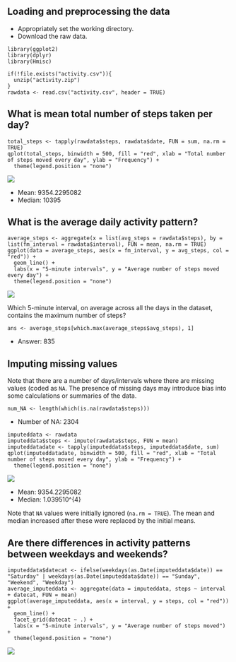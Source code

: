 Loading and preprocessing the data
----------------------------------

-   Appropriately set the working directory.
-   Download the raw data.

<!-- -->

    library(ggplot2)
    library(dplyr)
    library(Hmisc)

    if(!file.exists("activity.csv")){
      unzip("activity.zip")
    }
    rawdata <- read.csv("activity.csv", header = TRUE)

What is mean total number of steps taken per day?
-------------------------------------------------

    total_steps <- tapply(rawdata$steps, rawdata$date, FUN = sum, na.rm = TRUE)
    qplot(total_steps, binwidth = 500, fill = "red", xlab = "Total number of steps moved every day", ylab = "Frequency") +
      theme(legend.position = "none")

![](PA1_template_files/figure-markdown_strict/unnamed-chunk-3-1.png)

-   Mean: 9354.2295082
-   Median: 10395

What is the average daily activity pattern?
-------------------------------------------

    average_steps <- aggregate(x = list(avg_steps = rawdata$steps), by = list(fm_interval = rawdata$interval), FUN = mean, na.rm = TRUE)
    ggplot(data = average_steps, aes(x = fm_interval, y = avg_steps, col = "red")) +
      geom_line() +
      labs(x = "5-minute intervals", y = "Average number of steps moved every day") +
      theme(legend.position = "none")

![](PA1_template_files/figure-markdown_strict/unnamed-chunk-4-1.png)

Which 5-minute interval, on average across all the days in the dataset,
contains the maximum number of steps?

    ans <- average_steps[which.max(average_steps$avg_steps), 1]

-   Answer: 835

Imputing missing values
-----------------------

Note that there are a number of days/intervals where there are missing
values (coded as `NA`. The presence of missing days may introduce bias
into some calculations or summaries of the data.

    num_NA <- length(which(is.na(rawdata$steps)))

-   Number of NA: 2304

<!-- -->

    imputeddata <- rawdata
    imputeddata$steps <- impute(rawdata$steps, FUN = mean)
    imputeddatadate <- tapply(imputeddata$steps, imputeddata$date, sum)
    qplot(imputeddatadate, binwidth = 500, fill = "red", xlab = "Total number of steps moved every day", ylab = "Frequency") +
      theme(legend.position = "none")

![](PA1_template_files/figure-markdown_strict/unnamed-chunk-7-1.png)

-   Mean: 9354.2295082
-   Median: 1.039510^{4}

Note that `NA` values were initially ignored (`na.rm = TRUE`). The mean
and median increased after these were replaced by the initial means.

Are there differences in activity patterns between weekdays and weekends?
-------------------------------------------------------------------------

    imputeddata$datecat <- ifelse(weekdays(as.Date(imputeddata$date)) == "Saturday" | weekdays(as.Date(imputeddata$date)) == "Sunday", "Weekend", "Weekday")
    average_imputeddata <- aggregate(data = imputeddata, steps ~ interval + datecat, FUN = mean)
    ggplot(average_imputeddata, aes(x = interval, y = steps, col = "red")) +
      geom_line() +
      facet_grid(datecat ~ .) +
      labs(x = "5-minute intervals", y = "Average number of steps moved") +
      theme(legend.position = "none")

![](PA1_template_files/figure-markdown_strict/unnamed-chunk-8-1.png)
